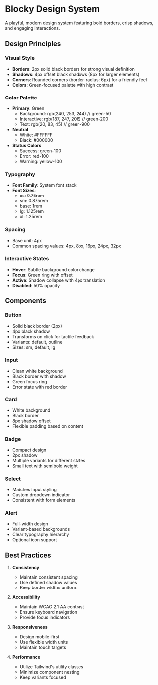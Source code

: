 # Blocky Design System

A playful, modern design system featuring bold borders, crisp shadows, and engaging interactions.

## Design Principles

### Visual Style
- **Borders**: 2px solid black borders for strong visual definition
- **Shadows**: 4px offset black shadows (8px for larger elements)
- **Corners**: Rounded corners (border-radius: 6px) for a friendly feel
- **Colors**: Green-focused palette with high contrast

### Color Palette
- **Primary**: Green
  - Background: rgb(240, 253, 244) // green-50
  - Interactive: rgb(187, 247, 208) // green-200
  - Text: rgb(20, 83, 45) // green-900
- **Neutral**
  - White: #FFFFFF
  - Black: #000000
- **Status Colors**
  - Success: green-100
  - Error: red-100
  - Warning: yellow-100

### Typography
- **Font Family**: System font stack
- **Font Sizes**:
  - xs: 0.75rem
  - sm: 0.875rem
  - base: 1rem
  - lg: 1.125rem
  - xl: 1.25rem

### Spacing
- Base unit: 4px
- Common spacing values: 4px, 8px, 16px, 24px, 32px

### Interactive States
- **Hover**: Subtle background color change
- **Focus**: Green ring with offset
- **Active**: Shadow collapse with 4px translation
- **Disabled**: 50% opacity

## Components

### Button
- Solid black border (2px)
- 4px black shadow
- Transforms on click for tactile feedback
- Variants: default, outline
- Sizes: sm, default, lg

### Input
- Clean white background
- Black border with shadow
- Green focus ring
- Error state with red border

### Card
- White background
- Black border
- 8px shadow offset
- Flexible padding based on content

### Badge
- Compact design
- 2px shadow
- Multiple variants for different states
- Small text with semibold weight

### Select
- Matches input styling
- Custom dropdown indicator
- Consistent with form elements

### Alert
- Full-width design
- Variant-based backgrounds
- Clear typography hierarchy
- Optional icon support

## Best Practices

1. **Consistency**
   - Maintain consistent spacing
   - Use defined shadow values
   - Keep border widths uniform

2. **Accessibility**
   - Maintain WCAG 2.1 AA contrast
   - Ensure keyboard navigation
   - Provide focus indicators

3. **Responsiveness**
   - Design mobile-first
   - Use flexible width units
   - Maintain touch targets

4. **Performance**
   - Utilize Tailwind's utility classes
   - Minimize component nesting
   - Keep variants focused